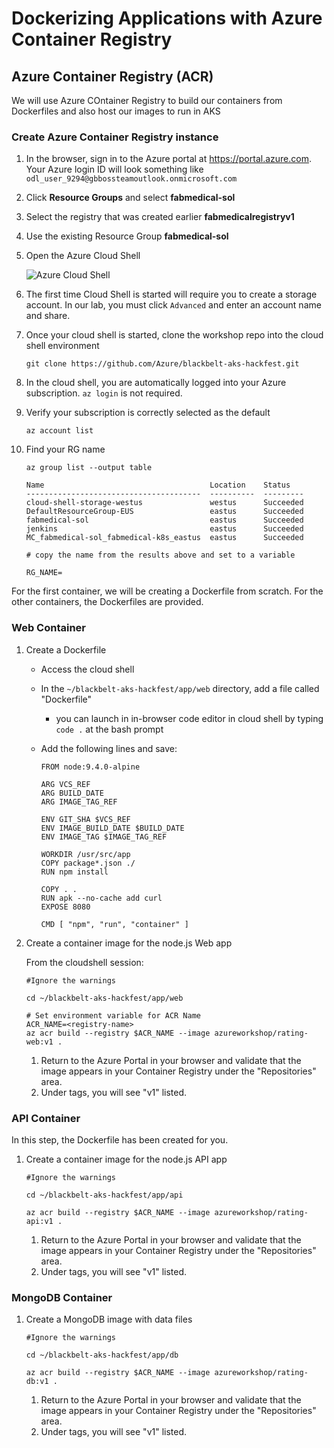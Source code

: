 # Dockerizing Applications with Azure Container Registry

## Azure Container Registry (ACR)

We will use Azure COntainer Registry to build our containers from Dockerfiles and also host our images to run in AKS

### Create Azure Container Registry instance

1. In the browser, sign in to the Azure portal at https://portal.azure.com. Your Azure login ID will look something like `odl_user_9294@gbbossteamoutlook.onmicrosoft.com`
2. Click **Resource Groups** and select **fabmedical-sol**
3. Select the registry that was created earlier **fabmedicalregistryv1**
4. Use the existing Resource Group **fabmedical-sol**
5. Open the Azure Cloud Shell

    ![Azure Cloud Shell](img/cloudshell.png "Azure Cloud Shell")

6. The first time Cloud Shell is started will require you to create a storage account. In our lab, you must click `Advanced` and enter an account name and share.

7. Once your cloud shell is started, clone the workshop repo into the cloud shell environment
    ```
    git clone https://github.com/Azure/blackbelt-aks-hackfest.git
    ```

8. In the cloud shell, you are automatically logged into your Azure subscription. ```az login``` is not required.
    
9. Verify your subscription is correctly selected as the default
    ```
    az account list
    ```

10. Find your RG name

    ```
    az group list --output table
    ```
    
    ```
    Name                                     Location    Status
    ---------------------------------------  ----------  ---------
    cloud-shell-storage-westus               westus      Succeeded
    DefaultResourceGroup-EUS                 eastus      Succeeded
    fabmedical-sol                           eastus      Succeeded
    jenkins                                  eastus      Succeeded
    MC_fabmedical-sol_fabmedical-k8s_eastus  eastus      Succeeded

    # copy the name from the results above and set to a variable 
    
    RG_NAME=

For the first container, we will be creating a Dockerfile from scratch. For the other containers, the Dockerfiles are provided.

### Web Container

1. Create a Dockerfile

    * Access the cloud shell
    * In the `~/blackbelt-aks-hackfest/app/web` directory, add a file called "Dockerfile"
        * you can launch in in-browser code editor in cloud shell by typing `code .` at the bash prompt

    * Add the following lines and save:

        ```
        FROM node:9.4.0-alpine

        ARG VCS_REF
        ARG BUILD_DATE
        ARG IMAGE_TAG_REF

        ENV GIT_SHA $VCS_REF
        ENV IMAGE_BUILD_DATE $BUILD_DATE
        ENV IMAGE_TAG $IMAGE_TAG_REF

        WORKDIR /usr/src/app
        COPY package*.json ./
        RUN npm install

        COPY . .
        RUN apk --no-cache add curl
        EXPOSE 8080

        CMD [ "npm", "run", "container" ]
        ```

2. Create a container image for the node.js Web app

    From the cloudshell session: 

    ```
    #Ignore the warnings
    
    cd ~/blackbelt-aks-hackfest/app/web
    
    # Set environment variable for ACR Name
    ACR_NAME=<registry-name>
    az acr build --registry $ACR_NAME --image azureworkshop/rating-web:v1 .
    
    ```
    1. Return to the Azure Portal in your browser and validate that the image appears in your Container Registry under the "Repositories" area.
    2. Under tags, you will see "v1" listed.

### API Container

In this step, the Dockerfile has been created for you. 

1. Create a container image for the node.js API app

    ```
    #Ignore the warnings

    cd ~/blackbelt-aks-hackfest/app/api

   az acr build --registry $ACR_NAME --image azureworkshop/rating-api:v1 .
    
    ```
    1. Return to the Azure Portal in your browser and validate that the image appears in your Container Registry under the "Repositories" area.
    2. Under tags, you will see "v1" listed.


### MongoDB Container

1. Create a MongoDB image with data files

    ```
    #Ignore the warnings

    cd ~/blackbelt-aks-hackfest/app/db

    az acr build --registry $ACR_NAME --image azureworkshop/rating-db:v1 .
    
    ```
    1. Return to the Azure Portal in your browser and validate that the image appears in your Container Registry under the "Repositories" area.
    2. Under tags, you will see "v1" listed.



